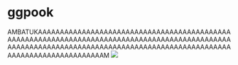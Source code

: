 # ggpook
AMBATUKAAAAAAAAAAAAAAAAAAAAAAAAAAAAAAAAAAAAAAAAAAAAAAAAAAAAAAAAAAAAAAAAAAAAAAAAAAAAAAAAAAAAAAAAAAAAAAAAAAAAAAAAAAAAAAAAAAAAAAAAAAAAAAAAAAAAAAAAAAAAAAAAAAAAAAAAAAAAAAAAAAAAAAAAM
![](https://grid-paint.com/images/png/5131746068660224.png)
